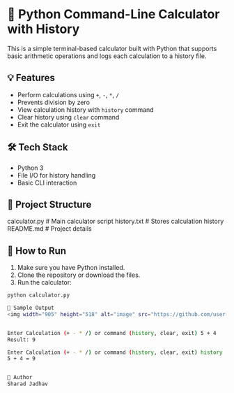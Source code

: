 # 🧮 Python Command-Line Calculator with History

This is a simple terminal-based calculator built with Python that supports basic arithmetic operations and logs each calculation to a history file.

## 💡 Features
- Perform calculations using `+`, `-`, `*`, `/`
- Prevents division by zero
- View calculation history with `history` command
- Clear history using `clear` command
- Exit the calculator using `exit`

## 🛠️ Tech Stack
- Python 3
- File I/O for history handling
- Basic CLI interaction

## 📂 Project Structure
calculator.py # Main calculator script
history.txt # Stores calculation history
README.md # Project details


## 🚀 How to Run
1. Make sure you have Python installed.
2. Clone the repository or download the files.
3. Run the calculator:
```bash
python calculator.py

📸 Sample Output
<img width="905" height="518" alt="image" src="https://github.com/user-attachments/assets/cea3a9ec-7420-4b30-a960-33fdae7701d0" />


Enter Calculation (+ - * /) or command (history, clear, exit) 5 + 4
Result: 9

Enter Calculation (+ - * /) or command (history, clear, exit) history
5 + 4 = 9


📌 Author
Sharad Jadhav
